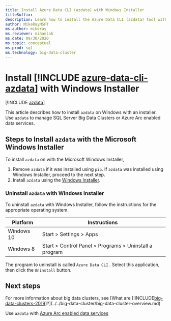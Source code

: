 ```yaml
---
title: Install Azure Data CLI (azdata) with Windows Installer
titleSuffix:
description: Learn how to install the Azure Data CLI (azdata) tool with the installer. 
author: MikeRayMSFT 
ms.author: mikeray
ms.reviewer: mihaelab
ms.date: 09/30/2020
ms.topic: conceptual
ms.prod: sql
ms.technology: big-data-cluster
---
```


# Install [!INCLUDE [azure-data-cli-azdata](../../includes/azure-data-cli-azdata.md)] with Windows Installer

[!INCLUDE [azdata](../../includes/applies-to-version/azdata.md)]

This article describes how to install `azdata` on Windows with an installer. Use `azdata` to manage SQL Server Big Data Clusters or Azure Arc enabled data services.

## Steps to Install `azdata` with the Microsoft Windows Installer

To install `azdata` on with the Microsoft Windows Installer,

1. Remove `azdata` if it was installed using `pip`. If `azdata` was installed using Windows Installer, proceed to the next step.
1. Install `azdata` using the [Windows Installer](https://aka.ms/azdata-msi).

### Uninstall `azdata` with Windows Installer

To uninstall `azdata` with Windows Installer, follow the instructions for the appropriate operating system.

| Platform      | Instructions                                           |
| ------------- |--------------------------------------------------------|
| Windows 10| Start > Settings > Apps                                |
| Windows 8     | Start > Control Panel > Programs > Uninstall a program |

The program to uninstall is called `Azure Data CLI` . Select this application, then click the `Uninstall` button.

## Next steps

For more information about big data clusters, see [What are [!INCLUDE[big-data-clusters-2019](../../includes/ssbigdataclusters-ver15.md)]?](../../big-data-cluster/big-data-cluster-overview.md)

Use `azdata` with [Azure Arc enabled data services](/azure/azure-arc/data/)
